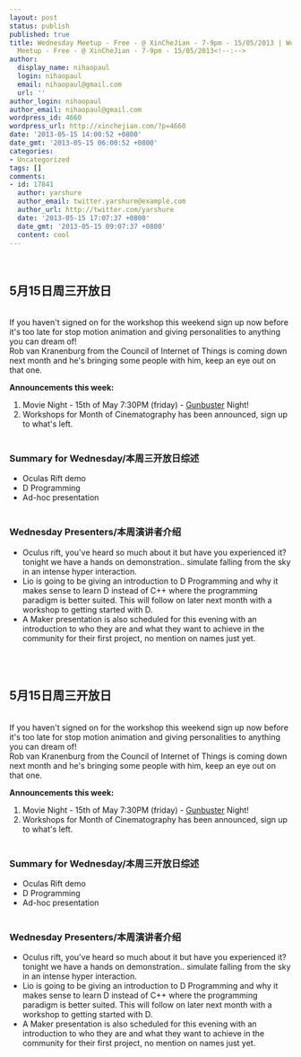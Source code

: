 ```yaml
---
layout: post
status: publish
published: true
title: Wednesday Meetup - Free - @ XinCheJian - 7-9pm - 15/05/2013 | Wednesday
  Meetup - Free - @ XinCheJian - 7-9pm - 15/05/2013<!--:-->
author:
  display_name: nihaopaul
  login: nihaopaul
  email: nihaopaul@gmail.com
  url: ''
author_login: nihaopaul
author_email: nihaopaul@gmail.com
wordpress_id: 4660
wordpress_url: http://xinchejian.com/?p=4660
date: '2013-05-15 14:00:52 +0800'
date_gmt: '2013-05-15 06:00:52 +0800'
categories:
- Uncategorized
tags: []
comments:
- id: 17841
  author: yarshure
  author_email: twitter.yarshure@example.com
  author_url: http://twitter.com/yarshure
  date: '2013-05-15 17:07:37 +0800'
  date_gmt: '2013-05-15 09:07:37 +0800'
  content: cool
---
```

<p><!--:zh--><br />
<h2>5月15日周三开放日</h2><br />
If you haven't signed on for the workshop this weekend sign up now before it's too late for stop motion animation and giving personalities to anything you can dream of!<br />
Rob van Kranenburg from the Council of Internet of Things is coming down next month and he's bringing some people with him, keep an eye out on that one.</p>
<p><strong>Announcements this week:</strong></p>
<ol>
<li>Movie Night - 15th of May 7:30PM (friday) - <a href="http://xinchejian.us5.list-manage1.com/track/click?u=98ab15cb868dfa090df3d6f81&amp;id=511dfd4d34&amp;e=a21af6164b" target="_self">Gunbuster</a> Night!</li>
<li>Workshops for Month of Cinematography has been announced, sign up to what's left.</li><br />
</ol></p>
<h3>Summary for Wednesday/本周三开放日综述</h3></p>
<ul>
<li>Oculas Rift demo</li>
<li>D Programming</li>
<li>Ad-hoc presentation</li><br />
</ul></p>
<h3>Wednesday Presenters/本周演讲者介绍</h3></p>
<ul>
<li>Oculus rift, you've heard so much about it but have you experienced it? tonight we have a hands on demonstration.. simulate falling from the sky in an intense hyper interaction.</li>
<li>Lio is going to be giving an introduction to D Programming and why it makes sense to learn D instead of C++ where the programming paradigm is better suited. This will follow on later next month with a workshop to getting started with D.</li>
<li>A Maker presentation is also scheduled for this evening with an introduction to who they are and what they want to achieve in the community for their first project, no mention on names just yet.</li><br />
</ul><!--:--><!--:en--><br />
<h2>5月15日周三开放日</h2><br />
If you haven't signed on for the workshop this weekend sign up now before it's too late for stop motion animation and giving personalities to anything you can dream of!<br />
Rob van Kranenburg from the Council of Internet of Things is coming down next month and he's bringing some people with him, keep an eye out on that one.</p>
<p><strong>Announcements this week:</strong></p>
<ol>
<li>Movie Night - 15th of May 7:30PM (friday) - <a href="http://xinchejian.us5.list-manage1.com/track/click?u=98ab15cb868dfa090df3d6f81&amp;id=511dfd4d34&amp;e=a21af6164b" target="_self">Gunbuster</a> Night!</li>
<li>Workshops for Month of Cinematography has been announced, sign up to what's left.</li><br />
</ol></p>
<h3>Summary for Wednesday/本周三开放日综述</h3></p>
<ul>
<li>Oculas Rift demo</li>
<li>D Programming</li>
<li>Ad-hoc presentation</li><br />
</ul></p>
<h3>Wednesday Presenters/本周演讲者介绍</h3></p>
<ul>
<li>Oculus rift, you've heard so much about it but have you experienced it? tonight we have a hands on demonstration.. simulate falling from the sky in an intense hyper interaction.</li>
<li>Lio is going to be giving an introduction to D Programming and why it makes sense to learn D instead of C++ where the programming paradigm is better suited. This will follow on later next month with a workshop to getting started with D.</li>
<li>A Maker presentation is also scheduled for this evening with an introduction to who they are and what they want to achieve in the community for their first project, no mention on names just yet.</li><br />
</ul><!--:--></p>
